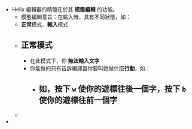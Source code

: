 - Helix 編輯器的精髓在於其 **模態編輯** 的功能。
	- 模態編輯意旨：在輸入時，具有不同狀態，如：
	- **正常**模式、**輸入**模式
	- ## 正常模式
		- 在此模式下，你 **無法輸入文字**
		- 你能做的只有告訴編譯器你要叫她做什麼**行動**，如：
			- 如，按下 `w` 使你的遊標**往後**一個字，按下 `b` 使你的遊標**往前**一個字
				-
	-
-